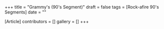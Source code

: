 +++
title = "Grammy's (90's Segment)"
draft = false
tags = [Rock-afire 90's Segments]
date = ""

[Article]
contributors = []
gallery = []
+++